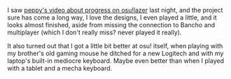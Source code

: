I saw [peppy's video about progress on osu!lazer](https://mobile.twitter.com/ppy/status/947485000714162177) last night, and the project sure has come a long way, I love the designs, I even played a little, and it looks almost finished, aside from missing the connection to Bancho and multiplayer (which I don't really miss? never played it really).

It also turned out that I got a little bit better at osu! itself, when playing with my brother's old gaming mouse he ditched for a new Logitech and with my laptop's built-in mediocre keyboard. Maybe even better than when I played with a tablet and a mecha keyboard.
